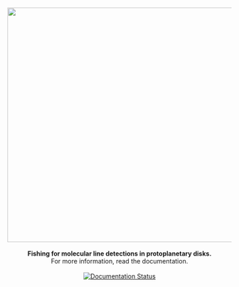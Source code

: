 <p align='center'>
  <br/>
  <img src="https://github.com/richteague/gofish/blob/master/docs/_static/logo.png" width="596" height="527"><br/>
  <br>
  <b>Fishing for molecular line detections in protoplanetary disks.</b>
  <br>
  For more information, read the documentation.
  <br>
  <br>
  <a href='https://fishing.readthedocs.io/en/latest/?badge=latest'>
      <img src='https://readthedocs.org/projects/fishing/badge/?version=latest' alt='Documentation Status' />
  </a>
</p>

